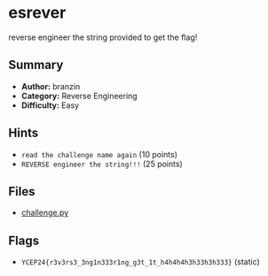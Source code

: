 # esrever
reverse engineer the string provided to get the flag!

## Summary
- **Author:** branzin
- **Category:** Reverse Engineering
- **Difficulty:** Easy

## Hints
- `read the challenge name again` (10 points)
- `REVERSE engineer the string!!!` (25 points)

## Files
- [challenge.py](dist/challenge.py)

## Flags
- `YCEP24{r3v3rs3_3ng1n333r1ng_g3t_1t_h4h4h4h3h33h3h333}` (static)